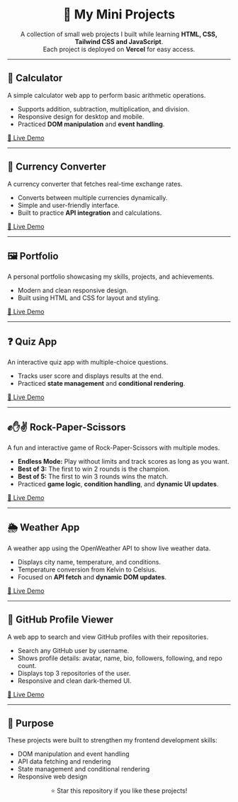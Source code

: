 <h1 align="center">🚀 My Mini Projects</h1>
<p align="center">
  A collection of small web projects I built while learning <b>HTML, CSS, Tailwind CSS and JavaScript</b>.
  <br>
  Each project is deployed on <b>Vercel</b> for easy access.
</p>

<hr>

<h2>🔢 Calculator</h2>
<p>
A simple calculator web app to perform basic arithmetic operations.
</p>
<ul>
  <li>Supports addition, subtraction, multiplication, and division.</li>
  <li>Responsive design for desktop and mobile.</li>
  <li>Practiced <b>DOM manipulation</b> and <b>event handling</b>.</li>
</ul>
<p><a href="https://calculator-six-lemon-41.vercel.app/" target="_blank">🔗 Live Demo</a></p>

<hr>

<h2>💱 Currency Converter</h2>
<p>
A currency converter that fetches real-time exchange rates.
</p>
<ul>
  <li>Converts between multiple currencies dynamically.</li>
  <li>Simple and user-friendly interface.</li>
  <li>Built to practice <b>API integration</b> and calculations.</li>
</ul>
<p><a href="https://currencyconverter-three-lilac.vercel.app/" target="_blank">🔗 Live Demo</a></p>

<hr>

<h2>🖼️ Portfolio</h2>
<p>
A personal portfolio showcasing my skills, projects, and achievements.
</p>
<ul>
  <li>Modern and clean responsive design.</li>
  <li>Built using HTML and CSS for layout and styling.</li>
</ul>
<p><a href="https://portfolio-wine-three-ezha103xgd.vercel.app/" target="_blank">🔗 Live Demo</a></p>

<hr>

<h2>❓ Quiz App</h2>
<p>
An interactive quiz app with multiple-choice questions.
</p>
<ul>
  <li>Tracks user score and displays results at the end.</li>
  <li>Practiced <b>state management</b> and <b>conditional rendering</b>.</li>
</ul>
<p><a href="https://quiz-rosy-eta.vercel.app/" target="_blank">🔗 Live Demo</a></p>

<hr>

<h2>✊✋✌️ Rock-Paper-Scissors</h2>
<p>
A fun and interactive game of Rock-Paper-Scissors with multiple modes.
</p>
<ul>
  <li><b>Endless Mode:</b> Play without limits and track scores as long as you want.</li>
  <li><b>Best of 3:</b> The first to win 2 rounds is the champion.</li>
  <li><b>Best of 5:</b> The first to win 3 rounds wins the match.</li>
  <li>Practiced <b>game logic</b>, <b>condition handling</b>, and <b>dynamic UI updates</b>.</li>
</ul>
<p><a href="https://rockpaperscissors-topaz.vercel.app/" target="_blank">🔗 Live Demo</a></p>

<hr>

<h2>🌦️ Weather App</h2>
<p>
A weather app using the OpenWeather API to show live weather data.
</p>
<ul>
  <li>Displays city name, temperature, and conditions.</li>
  <li>Temperature conversion from Kelvin to Celsius.</li>
  <li>Focused on <b>API fetch</b> and <b>dynamic DOM updates</b>.</li>
</ul>
<p><a href="https://javascriptprojectsweather.vercel.app/" target="_blank">🔗 Live Demo</a></p>

<hr>


<h2>🐙 GitHub Profile Viewer</h2>

<p>
   A web app to search and view GitHub profiles with their repositories.
</p>

<ul>
  <li>Search any GitHub user by username.</li>
  <li>Shows profile details: avatar, name, bio, followers, following, and repo count.</li>
  <li>Displays top 3 repositories of the user.</li>
  <li>Responsive and clean dark-themed UI.</li>
</ul>

<p>
  <a href="https://githubprofile-eta.vercel.app/" target="_blank">🔗 Live Demo</a>
</p>

<hr>

<h2>📌 Purpose</h2>
<p>
These projects were built to strengthen my frontend development skills:
</p>
<ul>
  <li>DOM manipulation and event handling</li>
  <li>API data fetching and rendering</li>
  <li>State management and conditional rendering</li>
  <li>Responsive web design</li>
</ul>

<p align="center">⭐ Star this repository if you like these projects!</p>
